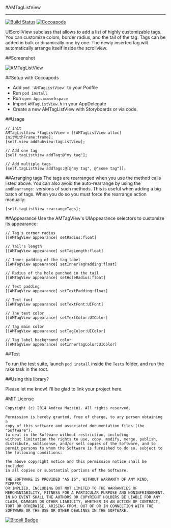 #AMTagListView
* * *

[![Build Status](https://travis-ci.org/andreamazz/AMTagListView.png)](https://travis-ci.org/andreamazz/AMTagListView)
[![Cocoapods](https://cocoapod-badges.herokuapp.com/v/AMTagListView/badge.png)](http://beta.cocoapods.org/?q=amtaglistview)

UIScrollView subclass that allows to add a list of highly customizable tags. You can customize colors, border radius, and the tail of the tag. Tags can be added in bulk or dinamically one by one. The newly inserted tag will automatically arrange itself inside the scrollview.

##Screenshot

![AMTagListView](https://raw.githubusercontent.com/andreamazz/AMTagListView/master/screenshot.gif)

##Setup with Cocoapods

* Add ```pod 'AMTagListView'``` to your Podfile
* Run ```pod install```
* Run ```open App.xcworkspace```
* Import ```AMTagListView.h``` in your AppDelegate
* Create a new AMTagListView with Storyboards or via code.

##Usage
```objc
// Init 
AMTagListView *tagListView = [[AMTagListView alloc] initWithFrame:frame];
[self.view addSubview:tagListView];

// Add one tag
[self.tagListView addTag:@"my tag"];

// Add multiple tags
[self.tagListView addTags:@[@"my tag", @"some tag"]];
```

##Arranging tags
The tags are rearranged when you use the method calls listed above. You can also avoid the auto-rearrange by using the `andRearrange:` versions of such methods. This is useful when adding a big batch of tags. When you do so you must force the rearrange action manually:
```
[self.tagListView rearrangeTags];
```

##Appearance
Use the AMTagView's UIAppearance selectors to customize its appearance:
```objc
// Tag's corner radius
[[AMTagView appearance] setRadius:float]

// Tail's length
[[AMTagView appearance] setTagLength:float]

// Inner padding of the tag label
[[AMTagView appearance] setInnerTagPadding:float]

// Radius of the hole punched in the tail
[[AMTagView appearance] setHoleRadius:float]

// Text padding
[[AMTagView appearance] setTextPadding:float]

// Text font
[[AMTagView appearance] setTextFont:UIFont]

// The text color
[[AMTagView appearance] setTextColor:UIColor]

// Tag main color
[[AMTagView appearance] setTagColor:UIColor]

// Tag label background color
[[AMTagView appearance] setInnerTagColor:UIColor]
```

##Test

To run the test suite, launch `pod install` inside the `Tests` folder, and run the rake task in the root.

##Using this library?

Please let me know! I'll be glad to link your project here.



#MIT License

	Copyright (c) 2014 Andrea Mazzini. All rights reserved.

	Permission is hereby granted, free of charge, to any person obtaining a
	copy of this software and associated documentation files (the "Software"),
	to deal in the Software without restriction, including
	without limitation the rights to use, copy, modify, merge, publish,
	distribute, sublicense, and/or sell copies of the Software, and to
	permit persons to whom the Software is furnished to do so, subject to
	the following conditions:

	The above copyright notice and this permission notice shall be included
	in all copies or substantial portions of the Software.

	THE SOFTWARE IS PROVIDED "AS IS", WITHOUT WARRANTY OF ANY KIND, EXPRESS
	OR IMPLIED, INCLUDING BUT NOT LIMITED TO THE WARRANTIES OF
	MERCHANTABILITY, FITNESS FOR A PARTICULAR PURPOSE AND NONINFRINGEMENT.
	IN NO EVENT SHALL THE AUTHORS OR COPYRIGHT HOLDERS BE LIABLE FOR ANY
	CLAIM, DAMAGES OR OTHER LIABILITY, WHETHER IN AN ACTION OF CONTRACT,
	TORT OR OTHERWISE, ARISING FROM, OUT OF OR IN CONNECTION WITH THE
	SOFTWARE OR THE USE OR OTHER DEALINGS IN THE SOFTWARE.
	
[![Bitdeli Badge](https://d2weczhvl823v0.cloudfront.net/andreamazz/amtaglistview/trend.png)](https://bitdeli.com/free "Bitdeli Badge")
